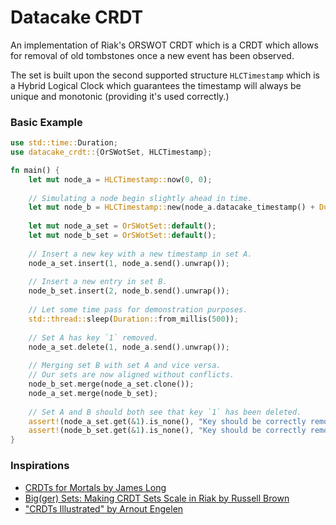 # Datacake CRDT

An implementation of Riak's ORSWOT CRDT which is a CRDT which allows for removal of old
tombstones once a new event has been observed.

The set is built upon the second supported structure `HLCTimestamp` which is a Hybrid Logical Clock
which guarantees the timestamp will always be unique and monotonic (providing it's used correctly.)

### Basic Example
```rust
use std::time::Duration;
use datacake_crdt::{OrSWotSet, HLCTimestamp};

fn main() {        
    let mut node_a = HLCTimestamp::now(0, 0);
    
    // Simulating a node begin slightly ahead in time.
    let mut node_b = HLCTimestamp::new(node_a.datacake_timestamp() + Duration::from_secs(5), 0, 1);
    
    let mut node_a_set = OrSWotSet::default();
    let mut node_b_set = OrSWotSet::default();
    
    // Insert a new key with a new timestamp in set A.
    node_a_set.insert(1, node_a.send().unwrap());
    
    // Insert a new entry in set B.
    node_b_set.insert(2, node_b.send().unwrap());
    
    // Let some time pass for demonstration purposes.
    std::thread::sleep(Duration::from_millis(500));
    
    // Set A has key `1` removed.
    node_a_set.delete(1, node_a.send().unwrap());
    
    // Merging set B with set A and vice versa. 
    // Our sets are now aligned without conflicts.
    node_b_set.merge(node_a_set.clone());
    node_a_set.merge(node_b_set);
    
    // Set A and B should both see that key `1` has been deleted.
    assert!(node_a_set.get(&1).is_none(), "Key should be correctly removed.");
    assert!(node_b_set.get(&1).is_none(), "Key should be correctly removed.");
}
```

### Inspirations
- [CRDTs for Mortals by James Long](https://www.youtube.com/watch?v=iEFcmfmdh2w)
- [Big(ger) Sets: Making CRDT Sets Scale in Riak by Russell Brown](https://www.youtube.com/watch?v=f20882ZSdkU)
- ["CRDTs Illustrated" by Arnout Engelen](https://www.youtube.com/watch?v=9xFfOhasiOE)
